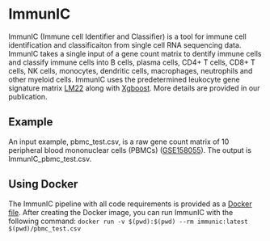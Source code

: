 # ImmunIC
ImmunIC (Immune cell Identifier and Classifier) is a tool for immune cell identification and classificaiton from single cell RNA sequencing data. ImmunIC takes a single input of a gene count matrix to dentify immune cells and classify immune cells into B cells, plasma cells, CD4+ T cells, CD8+ T cells, NK cells, monocytes, dendritic cells, macrophages, neutrophils and other myeloid cells. ImmunIC uses the predetermined leukocyte gene signature matrix [LM22](https://www.nature.com/articles/nmeth.3337) along with [Xgboost](https://dl.acm.org/doi/10.1145/2939672.2939785). More details are provided in our publication.

## Example
An input example, pbmc_test.csv, is a raw gene count matrix of 10 peripheral blood mononuclear cells (PBMCs) ([GSE158055](https://www.ncbi.nlm.nih.gov/geo/query/acc.cgi?acc=GSE158055)). The output is ImmunIC_pbmc_test.csv.

## Using Docker
The ImmunIC pipeline with all code requirements is provided as a [Docker file](https://github.com/hayounlee-lab/ImmunIC/blob/main/Dockerfile). After creating the Docker image, you can run ImmunIC with the following command:
``
docker run -v $(pwd):$(pwd) --rm immunic:latest $(pwd)/pbmc_test.csv
``
